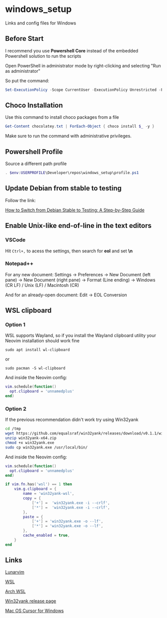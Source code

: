 # windows_setup

Links and config files for Windows

## Before Start
I recommend you use **Powershell Core** instead of the embedded Powershell solution to run the scripts

Open PowerShell in administrator mode by right-clicking and selecting "Run as administrator"

So put the command:

```powershell
Set-ExecutionPolicy -Scope CurrentUser -ExecutionPolicy Unrestricted -Force;
```

## Choco Installation

Use this command to install choco packages from a file

```powershell
Get-Content chocolatey.txt | ForEach-Object { choco install $_ -y }
```

 Make sure to run the command with administrative privileges.

## Powershell Profile

Source a different path profile

```powershell
. $env:USERPROFILE\Developer\repos\windows_setup\profile.ps1
```

## Update Debian from stable to testing

Follow the link:

[How to Switch from Debian Stable to Testing: A Step-by-Step Guide](https://linuxiac.com/how-to-switch-from-debian-stable-to-testing/)

## Enable Unix-like end-of-line in the text editors

### VSCode

Hit `Ctrl+,` to acess the settings, then search for **eol** and set **\n**

### Notepad++

For any new document: Settings -> Preferences -> New Document (left pane) -> New Document (right pane) -> Format (Line ending) -> Windows (CR LF) / Unix (LF) / Macintosh (CR)

And for an already-open document: Edit -> EOL Conversion

## WSL clipboard

### Option 1

WSL supports Wayland, so if you install the Wayland clipboard utility your Neovim installation should work fine

`sudo apt install wl-clipboard`

or

`sudo pacman -S wl-clipboard`

And inside the Neovim config:

```lua
vim.schedule(function()
  opt.clipboard = 'unnamedplus'
end)
```

### Option 2

If the previous recommendation didn't work try using Win32yank

```bash
cd /tmp
wget https://github.com/equalsraf/win32yank/releases/download/v0.1.1/win32yank-x64.zip
unzip win32yank-x64.zip
chmod +x win32yank.exe
sudo cp win32yank.exe /usr/local/bin/
```

And inside the Neovim config:

```lua
vim.schedule(function()
  opt.clipboard = 'unnamedplus'
end)

if vim.fn.has('wsl') == 1 then
    vim.g.clipboard = {
        name = 'win32yank-wsl',
        copy = {
            ['+'] =  'win32yank.exe -i --crlf',
            ['*'] =  'win32yank.exe -i --crlf',
        },
        paste = {
            ['+'] = 'win32yank.exe -o --lf',
            ['*'] = 'win32yank.exe -o --lf',
        },
        cache_enabled = true,
    }
end
```

## Links

   [Lunarvim](https://www.lunarvim.org/)

   [WSL](https://docs.microsoft.com/pt-br/windows/wsl/install-win10)

   [Arch WSL](https://github.com/yuk7/ArchWSL)

   [Win32yank release page](https://github.com/equalsraf/win32yank/releases)  

   [Mac OS Cursor for Windows](https://github.com/antiden/macOS-cursors-for-Windows/tree/main)  
